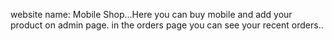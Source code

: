 website name: Mobile Shop...Here you can buy mobile and add your product on admin page. in the orders page you can see your recent orders..